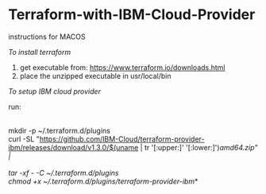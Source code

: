 # Terraform-with-IBM-Cloud-Provider

instructions for MACOS

*To install terraform*
1) get executable from: https://www.terraform.io/downloads.html
2) place the unzipped executable in usr/local/bin

*To setup IBM cloud provider*

run:  

<br/>mkdir -p ~/.terraform.d/plugins
<br/>curl -SL "https://github.com/IBM-Cloud/terraform-provider-ibm/releases/download/v1.3.0/$(uname | tr '[:upper:]' '[:lower:]')_amd64.zip" | \
<br/>tar -xf - -C ~/.terraform.d/plugins
<br/>chmod +x ~/.terraform.d/plugins/terraform-provider-ibm_*

